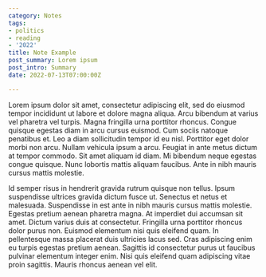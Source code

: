 ```yaml
---
category: Notes
tags:
- politics
- reading
- '2022'
title: Note Example
post_summary: Lorem ipsum
post_intro: Summary
date: 2022-07-13T07:00:00Z

---
```

Lorem ipsum dolor sit amet, consectetur adipiscing elit, sed do eiusmod tempor incididunt ut labore et dolore magna aliqua. Arcu bibendum at varius vel pharetra vel turpis. Magna fringilla urna porttitor rhoncus. Congue quisque egestas diam in arcu cursus euismod. Cum sociis natoque penatibus et. Leo a diam sollicitudin tempor id eu nisl. Porttitor eget dolor morbi non arcu. Nullam vehicula ipsum a arcu. Feugiat in ante metus dictum at tempor commodo. Sit amet aliquam id diam. Mi bibendum neque egestas congue quisque. Nunc lobortis mattis aliquam faucibus. Ante in nibh mauris cursus mattis molestie.

Id semper risus in hendrerit gravida rutrum quisque non tellus. Ipsum suspendisse ultrices gravida dictum fusce ut. Senectus et netus et malesuada. Suspendisse in est ante in nibh mauris cursus mattis molestie. Egestas pretium aenean pharetra magna. At imperdiet dui accumsan sit amet. Dictum varius duis at consectetur. Fringilla urna porttitor rhoncus dolor purus non. Euismod elementum nisi quis eleifend quam. In pellentesque massa placerat duis ultricies lacus sed. Cras adipiscing enim eu turpis egestas pretium aenean. Sagittis id consectetur purus ut faucibus pulvinar elementum integer enim. Nisi quis eleifend quam adipiscing vitae proin sagittis. Mauris rhoncus aenean vel elit.